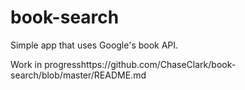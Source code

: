 # book-search

Simple app that uses Google's book API.

Work in progresshttps://github.com/ChaseClark/book-search/blob/master/README.md
